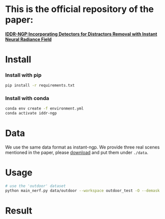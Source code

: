 # This is the official repository of the paper:
#### [IDDR-NGP:Incorporating Detectors for Distractors Removal with Instant Neural Radiance Field](https://dl.acm.org/doi/pdf/10.1145/3581783.3612045)


# Install
### Install with pip
```bash
pip install -r requirements.txt
```

### Install with conda
```bash
conda env create -f environment.yml
conda activate iddr-ngp
```

# Data 

We use the same data format as instant-ngp. We provide three real scenes mentioned in the paper, please [download](https://drive.google.com/drive/folders/1DyvVdxdTYa_2920bq5HrYLDHb3IfKQ3A?usp=drive_link)  and put them under `./data`.

# Usage
```bash
# use the 'outdoor' dataset
python main_nerf.py data/outdoor --workspace outdoor_test -O --demask
```

# Result
The processed image will be saved in the `./your_workplace/result/`.

# Citation

If you find this work useful, a citation will be appreciated via:
```
@inproceedings{huang2023iddr,
  title={IDDR-NGP: Incorporating Detectors for Distractors Removal with Instant Neural Radiance Field},
  author={Huang, Xianliang and Gou, Jiajie and Chen, Shuhang and Zhong, Zhizhou and Guan, Jihong and Zhou, Shuigeng},
  booktitle={Proceedings of the 31st ACM International Conference on Multimedia},
  pages={1343--1351},
  year={2023}
}
```

# Acknowledgement
The implementation is based on the [torch-ngp](https://github.com/ashawkey/torch-ngp).
